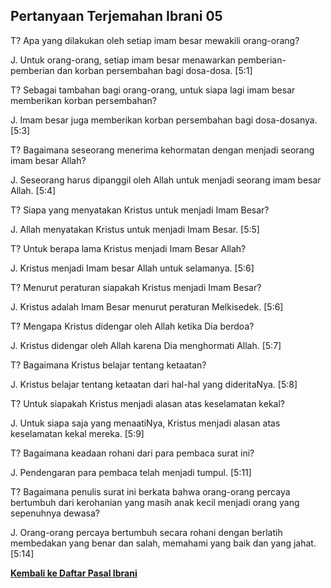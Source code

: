 ﻿## Pertanyaan Terjemahan Ibrani 05 ##

T? Apa yang dilakukan oleh setiap imam besar mewakili orang-orang?

J. Untuk orang-orang, setiap imam besar menawarkan pemberian-pemberian dan korban persembahan bagi dosa-dosa. [5:1]

T? Sebagai tambahan bagi orang-orang, untuk siapa lagi imam besar memberikan korban persembahan?

J. Imam besar juga memberikan korban persembahan bagi dosa-dosanya. [5:3]

T? Bagaimana seseorang menerima kehormatan dengan menjadi seorang imam besar Allah?

J. Seseorang harus dipanggil oleh Allah untuk menjadi seorang imam besar Allah. [5:4]

T? Siapa yang menyatakan Kristus untuk menjadi Imam Besar?

J. Allah menyatakan Kristus untuk menjadi Imam Besar. [5:5]

T? Untuk berapa lama Kristus menjadi Imam Besar Allah?

J. Kristus menjadi Imam besar Allah untuk selamanya. [5:6]

T? Menurut peraturan siapakah Kristus menjadi Imam Besar?

J. Kristus adalah Imam Besar menurut peraturan Melkisedek. [5:6]

T? Mengapa Kristus didengar oleh Allah ketika Dia berdoa?

J. Kristus didengar oleh Allah karena Dia menghormati Allah. [5:7]

T? Bagaimana Kristus belajar tentang ketaatan?

J. Kristus belajar tentang ketaatan dari hal-hal yang dideritaNya. [5:8]

T? Untuk siapakah Kristus menjadi alasan atas keselamatan kekal?

J. Untuk siapa saja yang menaatiNya, Kristus menjadi alasan atas keselamatan kekal mereka. [5:9]

T? Bagaimana keadaan rohani dari para pembaca surat ini?

J. Pendengaran para pembaca telah menjadi tumpul. [5:11]

T? Bagaimana penulis surat ini berkata bahwa orang-orang percaya bertumbuh dari kerohanian yang masih anak kecil menjadi orang yang sepenuhnya dewasa?

J. Orang-orang percaya bertumbuh secara rohani dengan berlatih membedakan yang benar dan salah, memahami yang baik dan yang jahat. [5:14]

__[Kembali ke Daftar Pasal Ibrani](./)__


